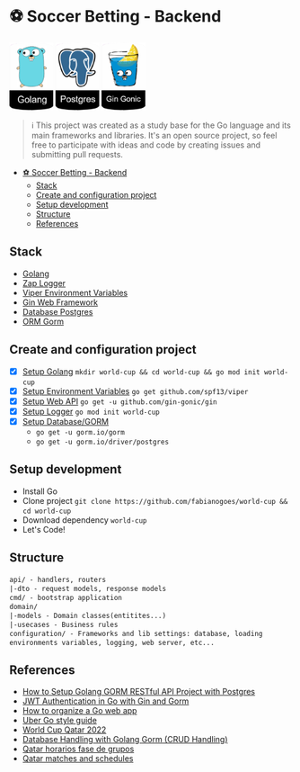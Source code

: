 # ⚽️ Soccer Betting - Backend
![Golang](../assets/badge-golang.png)
![Postgres](../assets/badge-postgres.png)
![Gin](../assets/badge-gingonic.png)

> ℹ️ This project was created as a study base for the Go language and its main frameworks and libraries. It's an open source project, so feel free to participate with ideas and code by creating issues and submitting pull requests.

- [⚽️ Soccer Betting - Backend](#️-soccer-betting---backend)
  - [Stack](#stack)
  - [Create and configuration project](#create-and-configuration-project)
  - [Setup development](#setup-development)
  - [Structure](#structure)
  - [References](#references)


## Stack
- [Golang](https://go.dev/)
- [Zap Logger](https://github.com/uber-go/zap)
- [Viper Environment Variables](https://github.com/spf13/viper)
- [Gin Web Framework](https://gin-gonic.com/)
- [Database Postgres](https://www.postgresql.org/docs/)
- [ORM Gorm](https://gorm.io/index.html)

## Create and configuration project
- [x] [Setup Golang](https://www.practical-go-lessons.com/chap-4-setup-your-dev-environment)  `mkdir world-cup && cd world-cup && go mod init world-cup`
- [x] [Setup Environment Variables]() `go get github.com/spf13/viper`
- [x] [Setup Web API](https://gin-gonic.com/docs/)  `go get -u github.com/gin-gonic/gin`
- [x] [Setup Logger](https://github.com/uber-go/zap) `go mod init world-cup`
- [x] [Setup Database/GORM](https://gorm.io/docs/index.html)
  - `go get -u gorm.io/gorm`
  - `go get -u gorm.io/driver/postgres`

## Setup development
- Install Go
- Clone project `git clone https://github.com/fabianogoes/world-cup && cd world-cup`
- Download dependency `world-cup`
- Let's Code!

## Structure

```
api/ - handlers, routers
|-dto - request models, response models 
cmd/ - bootstrap application
domain/
|-models - Domain classes(entitites...)
|-usecases - Business rules
configuration/ - Frameworks and lib settings: database, loading environments variables, logging, web server, etc...
```

## References
- [How to Setup Golang GORM RESTful API Project with Postgres](https://codevoweb.com/setup-golang-gorm-restful-api-project-with-postgres)
- [JWT Authentication in Go with Gin and Gorm](https://youtu.be/ma7rUS_vW9M)
- [How to organize a Go web app](https://youtu.be/pbcTa-a3LBw)
- [Uber Go style guide](https://github.com/uber-go/guide/blob/master/style.md)
- [World Cup Qatar 2022](https://www.fifa.com/fifaplus/en/articles/qatar-2022-all-qualified-teams-groups-dates-match-schedule-tickets-more)
- [Database Handling with Golang Gorm (CRUD Handling)](https://dev.to/yanoandri/database-handling-with-golang-gorm-crud-handling-4c66)
- [Qatar horarios fase de grupos](https://www.jogosdacopa.net/#/qatar-horarios-fase-de-grupos)
- [Qatar matches and schedules](https://digitalhub.fifa.com/m/538276bde2718fe6/original/2022fwc_qatar_match_schedule_v34b_11082022_EN_international-use.pdf)
